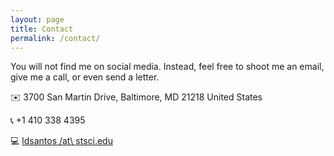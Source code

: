 ```yaml
---
layout: page
title: Contact
permalink: /contact/
---
```


You will not find me on social media. Instead, feel free to shoot me an email, give me a call, or even send a letter.

:envelope: 3700 San Martin Drive, Baltimore, MD 21218 United States

:telephone_receiver: +1 410 338 4395

:computer: [ldsantos /at\ stsci.edu](mailto:me@ladsantos.org)